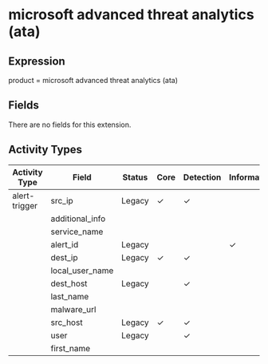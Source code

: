 microsoft advanced threat analytics (ata)
=========================================

Expression
----------

product = microsoft advanced threat analytics (ata)

Fields
------

There are no fields for this extension.

Activity Types
--------------

| Activity Type | Field           | Status | Core     | Detection | Informational |
| ------------- | --------------- | ------ | -------- | --------- | ------------- |
| alert-trigger | src_ip          | Legacy | &#10003; | &#10003;  |               |
|               | additional_info |        |          |           |               |
|               | service_name    |        |          |           |               |
|               | alert_id        | Legacy |          |           | &#10003;      |
|               | dest_ip         | Legacy | &#10003; | &#10003;  |               |
|               | local_user_name |        |          |           |               |
|               | dest_host       | Legacy |          | &#10003;  |               |
|               | last_name       |        |          |           |               |
|               | malware_url     |        |          |           |               |
|               | src_host        | Legacy | &#10003; | &#10003;  |               |
|               | user            | Legacy |          | &#10003;  |               |
|               | first_name      |        |          |           |               |

